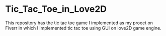 # Tic_Tac_Toe_in_Love2D
This repository has the tic tac toe game I implemented as my proect on Fiverr in which I implemented tic tac toe using GUI on love2D game engine.
